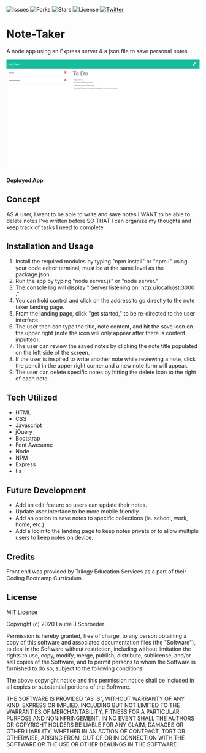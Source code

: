 ![Issues](https://img.shields.io/github/issues/clauries/Note-Taker)  ![Forks](https://img.shields.io/github/forks/clauries/Note-Taker)  ![Stars](https://img.shields.io/github/stars/clauries/Note-Taker)  ![License](https://img.shields.io/github/license/clauries/Note-Taker)  [![Twitter](https://img.shields.io/twitter/url?style=social)](https://twitter.com/intent/tweet?text=Wow:&url=https%3A%2F%2Fgithub.com%2Fclauries%2FNote-Taker)

# Note-Taker
A node app using an Express server & a json file to save personal notes.

<img src="./public/assets/img/notetaker.png" alt="App Image"/>

#### [Deployed App](https://evening-ocean-95695.herokuapp.com/)

## Concept
AS A user, I want to be able to write and save notes
I WANT to be able to delete notes I've written before
SO THAT I can organize my thoughts and keep track of tasks I need to complete

## Installation and Usage
1. Install the required modules by typing "npm install" or "npm i" using your code editor terminal; must be at the same level as the package.json.
2. Run the app by typing "node server.js" or "node server."
3. The console log will display " Server listening on: http://localhost:3000 ."
4. You can hold control and click on the address to go directly to the note taker landing page.
5. From the landing page, click "get started," to be re-directed to the user interface.
6. The user then can type the title, note content, and hit the save icon on the upper right (note the icon will only appear after there is content inputted).
8. The user can review the saved notes by clicking the note title populated on the left side of the screen. 
9. If the user is inspired to write another note while reviewing a note, click the pencil in the upper right corner and a new note form will appear.
10. The user can delete specific notes by hitting the delete icon to the right of each note.

## Tech Utilized
* HTML
* CSS
* Javascript
* jQuery
* Bootstrap
* Font Awesome
* Node
* NPM
* Express
* Fs

## Future Development
* Add an edit feature so users can update their notes.
* Update user interface to be more mobile friendly.
* Add an option to save notes to specific collections (ie. school, work, home, etc.)
* Add a login to the landing page to keep notes private or to allow multiple users to keep notes on device.

## Credits
Front end was provided by Trilogy Education Services as a part of their Coding Bootcamp Curriculum. 

## License

MIT License

Copyright (c) 2020 Laurie J Schroeder

Permission is hereby granted, free of charge, to any person obtaining a copy
of this software and associated documentation files (the "Software"), to deal
in the Software without restriction, including without limitation the rights
to use, copy, modify, merge, publish, distribute, sublicense, and/or sell
copies of the Software, and to permit persons to whom the Software is
furnished to do so, subject to the following conditions:

The above copyright notice and this permission notice shall be included in all
copies or substantial portions of the Software.

THE SOFTWARE IS PROVIDED "AS IS", WITHOUT WARRANTY OF ANY KIND, EXPRESS OR
IMPLIED, INCLUDING BUT NOT LIMITED TO THE WARRANTIES OF MERCHANTABILITY,
FITNESS FOR A PARTICULAR PURPOSE AND NONINFRINGEMENT. IN NO EVENT SHALL THE
AUTHORS OR COPYRIGHT HOLDERS BE LIABLE FOR ANY CLAIM, DAMAGES OR OTHER
LIABILITY, WHETHER IN AN ACTION OF CONTRACT, TORT OR OTHERWISE, ARISING FROM,
OUT OF OR IN CONNECTION WITH THE SOFTWARE OR THE USE OR OTHER DEALINGS IN THE
SOFTWARE.